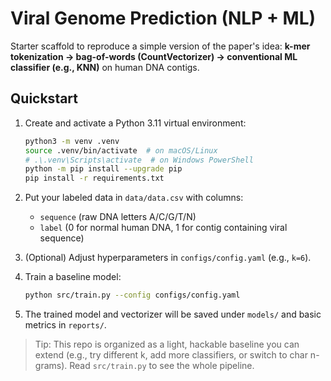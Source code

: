 # Viral Genome Prediction (NLP + ML)

Starter scaffold to reproduce a simple version of the paper's idea: **k-mer tokenization → bag-of-words (CountVectorizer) → conventional ML classifier (e.g., KNN)** on human DNA contigs.

## Quickstart

1. Create and activate a Python 3.11 virtual environment:
   ```bash
   python3 -m venv .venv
   source .venv/bin/activate  # on macOS/Linux
   # .\.venv\Scripts\activate  # on Windows PowerShell
   python -m pip install --upgrade pip
   pip install -r requirements.txt
   ```

2. Put your labeled data in `data/data.csv` with columns:
   - `sequence` (raw DNA letters A/C/G/T/N)
   - `label` (0 for normal human DNA, 1 for contig containing viral sequence)

3. (Optional) Adjust hyperparameters in `configs/config.yaml` (e.g., `k=6`).

4. Train a baseline model:
   ```bash
   python src/train.py --config configs/config.yaml
   ```

5. The trained model and vectorizer will be saved under `models/` and basic metrics in `reports/`.

> Tip: This repo is organized as a light, hackable baseline you can extend (e.g., try different k, add more classifiers, or switch to char n-grams). Read `src/train.py` to see the whole pipeline.
